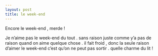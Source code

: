 ```yaml
---
layout: post
title: le week-end
---
```


Encore le week-end , merde !

Je n’aime pas le week-end du tout . sans raison juste comme y’a pas de raison quand on aime quelque chose . il fait froid , donc la seule raison d’aimer le week-end c’est qu’on ne peut pas sortir . quelle charme du lit !
